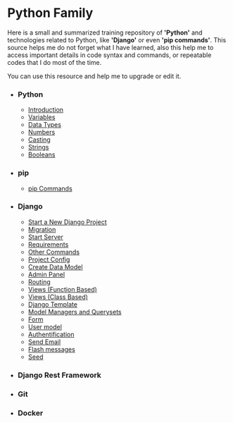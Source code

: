 # Python Family
Here is a small and summarized training repository of **'Python'** and technologies related to Python, like **'Django'** or even **'pip commands'**.
This source helps me do not forget what I have learned, also this help me to access important details in code syntax and commands, or repeatable codes that I do most of the time.

You can use this resource and help me to upgrade or edit it.

* ### Python
  + [Introduction](https://github.com/zamaniamin/python-family/wiki/Introduction)
  + [Variables](https://github.com/zamaniamin/python-family/wiki/Variables)
  + [Data Types](https://github.com/zamaniamin/python-family/wiki/Data-Types)
  + [Numbers](https://github.com/zamaniamin/python-family/wiki/Numbers)
  + [Casting](https://github.com/zamaniamin/python-family/wiki/Casting)
  + [Strings](https://github.com/zamaniamin/python-family/wiki/Strings)
  + [Booleans](https://github.com/zamaniamin/python-family/wiki/Booleans)
* ### pip
  + [pip Commands](https://github.com/zamaniamin/python-family/wiki/pip-Commands)
* ### Django
  + [Start a New Django Project](https://github.com/zamaniamin/python-family/wiki/Start-a-new-Django-project)
  + [Migration](https://github.com/zamaniamin/python-family/wiki/Migration)
  + [Start Server](https://github.com/zamaniamin/python-family/wiki/Start-server)
  + [Requirements](https://github.com/zamaniamin/python-family/wiki/Requirements)
  + [Other Commands](https://github.com/zamaniamin/python-family/wiki/Other-commands)
  + [Project Config](https://github.com/zamaniamin/python-family/wiki/Project-config)
  + [Create Data Model](https://github.com/zamaniamin/python-family/wiki/Create-data-model)
  + [Admin Panel](https://github.com/zamaniamin/python-family/wiki/Admin-panel)
  + [Routing](https://github.com/zamaniamin/python-family/wiki/Routing)
  + [Views (Function Based)](https://github.com/zamaniamin/python-family/wiki/Function-Based-Views)
  + [Views (Class Based)](https://github.com/zamaniamin/python-family/wiki/Class-Based-Views)
  + [Django Template](https://github.com/zamaniamin/python-family/wiki/Django-Template)
  + [Model Managers and Querysets](https://github.com/zamaniamin/python-family/wiki/Model-Managers-and-Querysets)
  + [Form](https://github.com/zamaniamin/python-family/wiki/Form-(forms.py))
  + [User model](https://github.com/zamaniamin/python-family/wiki/User-model-(pre-created))
  + [Authentification](https://github.com/zamaniamin/python-family/wiki/Authentification)
  + [Send Email](https://github.com/zamaniamin/python-family/wiki/Send-Email)
  + [Flash messages](https://github.com/zamaniamin/python-family/wiki/Flash-messages)
  + [Seed](https://github.com/zamaniamin/python-family/wiki/Seed)
* ### Django Rest Framework
* ### Git
* ### Docker
